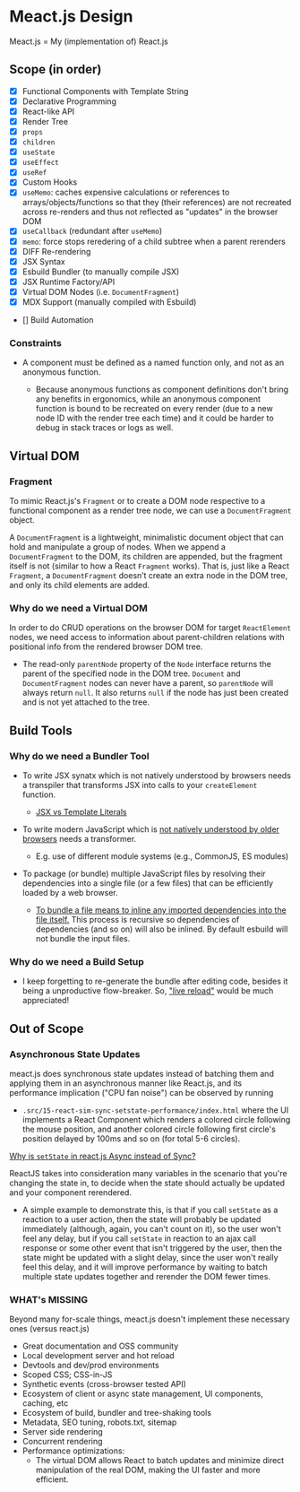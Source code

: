 # Meact.js Design

Meact.js = My (implementation of) React.js

## Scope (in order)

- [x] Functional Components with Template String
- [x] Declarative Programming
- [x] React-like API
- [x] Render Tree
- [x] `props`
- [x] `children`
- [x] `useState`
- [x] `useEffect`
- [x] `useRef`
- [x] Custom Hooks
- [x] `useMemo`: caches expensive calculations or references to arrays/objects/functions so that they (their references) are not recreated across re-renders and thus not reflected as "updates" in the browser DOM
- [x] `useCallback` (redundant after `useMemo`)
- [x] `memo`: force stops reredering of a child subtree when a parent rerenders
- [x] DIFF Re-rendering
- [x] JSX Syntax
- [x] Esbuild Bundler (to manually compile JSX)
- [x] JSX Runtime Factory/API
- [x] Virtual DOM Nodes (i.e. `DocumentFragment`)
- [x] MDX Support (manually compiled with Esbuild)
- [] Build Automation

### Constraints

- A component must be defined as a named function only, and not as an anonymous function.

  - Because anonymous functions as component definitions don't bring any benefits in ergonomics, while an anonymous component function is bound to be recreated on every render (due to a new node ID with the render tree each time) and it could be harder to debug in stack traces or logs as well.

## Virtual DOM

### Fragment

To mimic React.js's `Fragment` or to create a DOM node respective to a functional component as a render tree node, we can use a `DocumentFragment` object.

A `DocumentFragment` is a lightweight, minimalistic document object that can hold and manipulate a group of nodes. When we append a `DocumentFragment` to the DOM, its children are appended, but the fragment itself is not (similar to how a React `Fragment` works). That is, just like a React `Fragment`, a `DocumentFragment` doesn’t create an extra node in the DOM tree, and only its child elements are added.

### Why do we need a Virtual DOM

In order to do CRUD operations on the browser DOM for target `ReactElement` nodes, we need access to information about parent-children relations with positional info from the rendered browser DOM tree.

- The read-only `parentNode` property of the `Node` interface returns the parent of the specified node in the DOM tree. `Document` and `DocumentFragment` nodes can never have a parent, so `parentNode` will always return `null`. It also returns `null` if the node has just been created and is not yet attached to the tree.

## Build Tools

### Why do we need a Bundler Tool

- To write JSX synatx which is not natively understood by browsers needs a transpiler that transforms JSX into calls to your `createElement` function.

  - [JSX vs Template Literals](https://facebook.github.io/jsx/#sec-why-not-template-literals)

- To write modern JavaScript which is [not natively understood by older browsers](https://esbuild.github.io/api/#target) needs a transformer.

  - E.g. use of different module systems (e.g., CommonJS, ES modules)

- To package (or bundle) multiple JavaScript files by resolving their dependencies into a single file (or a few files) that can be efficiently loaded by a web browser.

  - [To bundle a file means to inline any imported dependencies into the file itself.](https://esbuild.github.io/api/#bundle) This process is recursive so dependencies of dependencies (and so on) will also be inlined. By default esbuild will not bundle the input files.

### Why do we need a Build Setup

- I keep forgetting to re-generate the bundle after editing code, besides it being a unproductive flow-breaker. So, ["live reload"](https://esbuild.github.io/api/#live-reload) would be much appreciated!

## Out of Scope

### Asynchronous State Updates

meact.js does synchronous state updates instead of batching them and applying them in an asynchronous manner like React.js, and its performance implication ("CPU fan noise") can be observed by running

- `.src/15-react-sim-sync-setstate-performance/index.html` where the UI implements a React Component which renders a colored circle following the mouse position, and another colored circle following first circle's position delayed by 100ms and so on (for total 5-6 circles).

[Why is `setState` in react.js Async instead of Sync?](https://stackoverflow.com/a/48438145/3083243)

ReactJS takes into consideration many variables in the scenario that you're changing the state in, to decide when the state should actually be updated and your component rerendered.

- A simple example to demonstrate this, is that if you call `setState` as a reaction to a user action, then the state will probably be updated immediately (although, again, you can't count on it), so the user won't feel any delay, but if you call `setState` in reaction to an ajax call response or some other event that isn't triggered by the user, then the state might be updated with a slight delay, since the user won't really feel this delay, and it will improve performance by waiting to batch multiple state updates together and rerender the DOM fewer times.

### WHAT's MISSING

Beyond many for-scale things, meact.js doesn't implement these necessary ones (versus react.js)

- Great documentation and OSS community
- Local development server and hot reload
- Devtools and dev/prod environments
- Scoped CSS; CSS-in-JS
- Synthetic events (cross-browser tested API)
- Ecosystem of client or async state management, UI components, caching, etc
- Ecosystem of build, bundler and tree-shaking tools
- Metadata, SEO tuning, robots.txt, sitemap
- Server side rendering
- Concurrent rendering
- Performance optimizations:
  - The virtual DOM allows React to batch updates and minimize direct manipulation of the real DOM, making the UI faster and more efficient.

